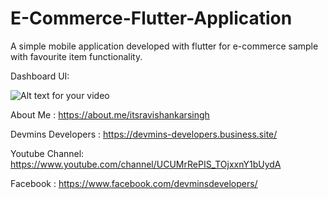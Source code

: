 # E-Commerce-Flutter-Application
A simple mobile application developed with flutter for e-commerce sample with favourite item functionality.

Dashboard UI: 

![Alt text for your video](https://3.bp.blogspot.com/-w5iZXWUXUMI/XBijBmbC3gI/AAAAAAAASaU/nmCeXphTgOA4YapeKVok3S7VKczl4RLiwCLcBGAs/s320/2018_12_18_12_53_30.gif)

About Me : https://about.me/itsravishankarsingh

Devmins Developers : https://devmins-developers.business.site/

Youtube Channel: https://www.youtube.com/channel/UCUMrRePIS_TOjxxnY1bUydA

Facebook : https://www.facebook.com/devminsdevelopers/
